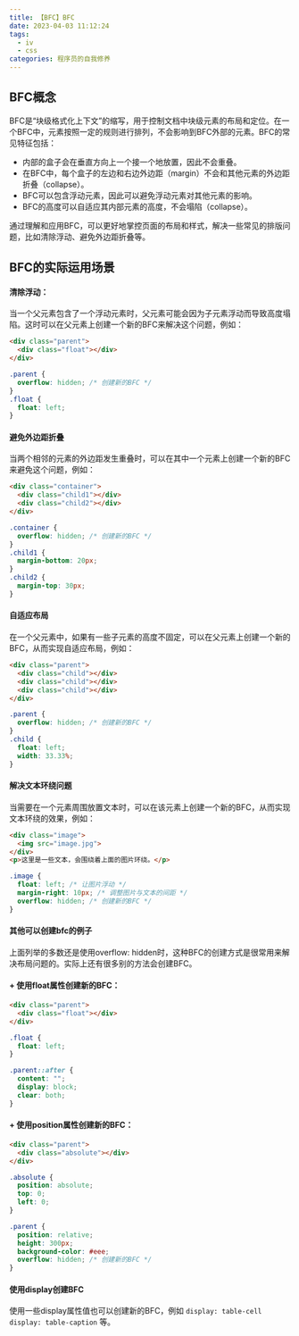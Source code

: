 ```yaml
---
title: 【BFC】BFC
date: 2023-04-03 11:12:24
tags: 
  - iv
  - css
categories: 程序员的自我修养
---
```


## BFC概念

BFC是“块级格式化上下文”的缩写，用于控制文档中块级元素的布局和定位。在一个BFC中，元素按照一定的规则进行排列，不会影响到BFC外部的元素。BFC的常见特征包括：

+ 内部的盒子会在垂直方向上一个接一个地放置，因此不会重叠。
+ 在BFC中，每个盒子的左边和右边外边距（margin）不会和其他元素的外边距折叠（collapse）。
+ BFC可以包含浮动元素，因此可以避免浮动元素对其他元素的影响。
+ BFC的高度可以自适应其内部元素的高度，不会塌陷（collapse）。

通过理解和应用BFC，可以更好地掌控页面的布局和样式，解决一些常见的排版问题，比如清除浮动、避免外边距折叠等。

## BFC的实际运用场景

#### 清除浮动：
当一个父元素包含了一个浮动元素时，父元素可能会因为子元素浮动而导致高度塌陷。这时可以在父元素上创建一个新的BFC来解决这个问题，例如：
```html
<div class="parent">
  <div class="float"></div>
</div>
```

```css
.parent {
  overflow: hidden; /* 创建新的BFC */
}
.float {
  float: left;
}
```

#### 避免外边距折叠
当两个相邻的元素的外边距发生重叠时，可以在其中一个元素上创建一个新的BFC来避免这个问题，例如：
```html
<div class="container">
  <div class="child1"></div>
  <div class="child2"></div>
</div>
```

```css
.container {
  overflow: hidden; /* 创建新的BFC */
}
.child1 {
  margin-bottom: 20px;
}
.child2 {
  margin-top: 30px;
}
```
#### 自适应布局
在一个父元素中，如果有一些子元素的高度不固定，可以在父元素上创建一个新的BFC，从而实现自适应布局，例如：
```html
<div class="parent">
  <div class="child"></div>
  <div class="child"></div>
  <div class="child"></div>
</div>
```

```css
.parent {
  overflow: hidden; /* 创建新的BFC */
}
.child {
  float: left;
  width: 33.33%;
}
```

#### 解决文本环绕问题
当需要在一个元素周围放置文本时，可以在该元素上创建一个新的BFC，从而实现文本环绕的效果，例如：
```html
<div class="image">
  <img src="image.jpg">
</div>
<p>这里是一些文本，会围绕着上面的图片环绕。</p>
```

```css
.image {
  float: left; /* 让图片浮动 */
  margin-right: 10px; /* 调整图片与文本的间距 */
  overflow: hidden; /* 创建新的BFC */
}
```

#### 其他可以创建bfc的例子

上面列举的多数还是使用overflow: hidden时，这种BFC的创建方式是很常用来解决布局问题的。实际上还有很多别的方法会创建BFC。

#### + 使用float属性创建新的BFC：
```html
<div class="parent">
  <div class="float"></div>
</div>
```
```css
.float {
  float: left;
}

.parent::after {
  content: "";
  display: block;
  clear: both;
}
```
#### + 使用position属性创建新的BFC：
```html
<div class="parent">
  <div class="absolute"></div>
</div>
```

```css
.absolute {
  position: absolute;
  top: 0;
  left: 0;
}

.parent {
  position: relative;
  height: 300px;
  background-color: #eee;
  overflow: hidden; /* 创建新的BFC */
}

```

#### 使用display创建BFC

使用一些display属性值也可以创建新的BFC，例如
`display: table-cell`
`display: table-caption`
等。

